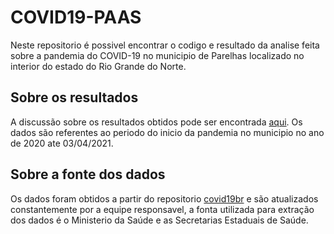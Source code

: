 # COVID19-PAAS
Neste repositorio é possivel encontrar o codigo e resultado da analise feita sobre a pandemia do COVID-19 no municipio de Parelhas localizado no interior do estado do Rio Grande do Norte.

## Sobre os resultados
A discussão sobre os resultados obtidos pode ser encontrada [aqui](https://github.com/ricardoadley/COVID19-PAAS/blob/main/resultados.md). Os dados são referentes ao periodo do inicio da pandemia no municipio no ano de 2020 ate 03/04/2021.

## Sobre a fonte dos dados
Os dados foram obtidos a partir do repositorio [covid19br](https://github.com/wcota/covid19br) e são atualizados constantemente por a equipe responsavel, a fonta utilizada para extração dos dados é o Ministerio da Saúde e as Secretarias Estaduais de Saúde.

